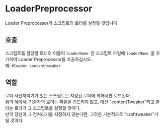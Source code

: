 # LoaderPreprocessor

Loader Preprocessor가 스크립트의 로더를 설정할 것입니다

## 호출

스크립트를 할당할 로더의 이름이 `loaderName `인 스크립트 파일에 `loaderName `을 추가하여 Loader Preprocessor를 호출하십시오.  
예: `#loader contenttweaker`

## 역할

로더 사전처리기가 있는 스크립트는 지정된 로더에 의해서만 로드된다.  
위의 예에서, 기술자의 로더는 파일을 건드리지 않고, 대신 "contentTweaker"라고 불리는 로더가 그 스크립트를 실행할 것이다.  
만약 당신이 그 전처리기를 지정하지 않는다면, 그것은 기본적으로 "crafttweaker"가 될 것이다.